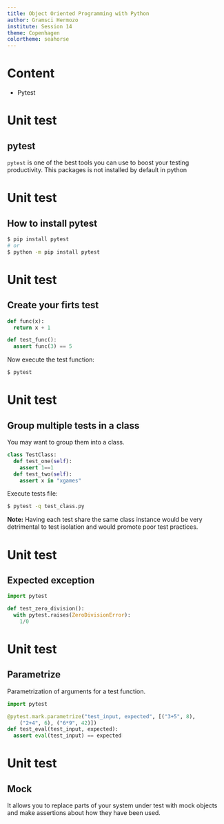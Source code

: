```yaml
---
title: Object Oriented Programming with Python
author: Gramsci Hermozo
institute: Session 14
theme: Copenhagen
colortheme: seahorse
---
```


# Content
+ Pytest

# Unit test
## pytest
`pytest` is one of the best tools you can use to boost 
your testing productivity.
This packages is not installed by default in python

# Unit test
## How to install pytest
```bash
$ pip install pytest
# or
$ python -m pip install pytest
```

# Unit test
## Create your firts test
```python
def func(x):
  return x + 1

def test_func():
  assert func(3) == 5
```
Now execute the test function:
```bash
$ pytest
```

# Unit test
## Group multiple tests in a class
You may want to group them into a class.
```python
class TestClass:
  def test_one(self):
    assert 1==1
  def test_two(self):
    assert x in "xgames"
```
Execute tests file:
```bash
$ pytest -q test_class.py
```
**Note:** Having each test share the same class instance would 
be very detrimental to test isolation and would promote poor test practices.

# Unit test
## Expected exception
```python
import pytest

def test_zero_division():
  with pytest.raises(ZeroDivisionError):
    1/0
```

# Unit test
## Parametrize
Parametrization of arguments for a test function.
```python
import pytest

@pytest.mark.parametrize("test_input, expected", [("3+5", 8), 
    ("2+4", 6), ("6*9", 42)])
def test_eval(test_input, expected):
  assert eval(test_input) == expected
```

# Unit test
## Mock
It allows you to replace parts of your system under test with mock objects
and make assertions about how they have been used.



